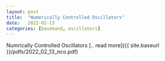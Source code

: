 ```yaml
---
layout: post
title:  "Numerically Controlled Oscillators"
date:   2022-02-13
categories: [baseband, oscillators]
---
```


Numrically Controlled Oscillators [.. read more]({{ site.baseurl }}/pdfs/2022_02_13_nco.pdf)
